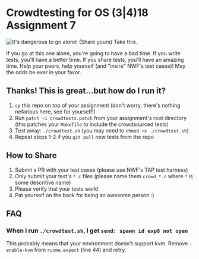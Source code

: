 Crowdtesting for OS (3|4)18 Assignment 7
========================================

![It's dangerous to go alone! (Share yours) Take this.](https://craftinggeek.files.wordpress.com/2014/05/th-63.jpg)

If you go at this one alone, you're going to have a bad time. If you write tests, you'll have a better time. If you share tests, you'll have an amazing time. Help your peers, help yourself (and "insire" NWF's test cases)! May the odds be ever in your favor.

## Thanks! This is great...but how do I run it?

  1. `cp` this repo on top of your assignment (don't worry, there's nothing nefarious here, see for yourself!)
  2. Run `patch -i crowdtests.patch` from your assignment's root directory (this patches your `Makefile` to include the crowdsourced tests)
  3. Test away: `./crowdtest.sh` (you may need to `chmod +x ./crowdtest.sh`)
  4. Repeat steps 1-2 if you `git pull` new tests from the repo

## How to Share

  1. Submit a PR with your test cases (please use NWF's TAP test harness)
  2. Only submit your test's `*.c` files (please name them `crowd_*.c` where `*` is some descritive name)
  3. Please verify that your tests work!
  4. Pat yourself on the back for being an awesome person :)

## FAQ

### When I run `./crowdtest.sh`, I get `send: spawn id exp8 not open`

This probably means that your environment doesn't support kvm. Remove `-enable-kvm` from `runme.expect` (line 44) and retry.
